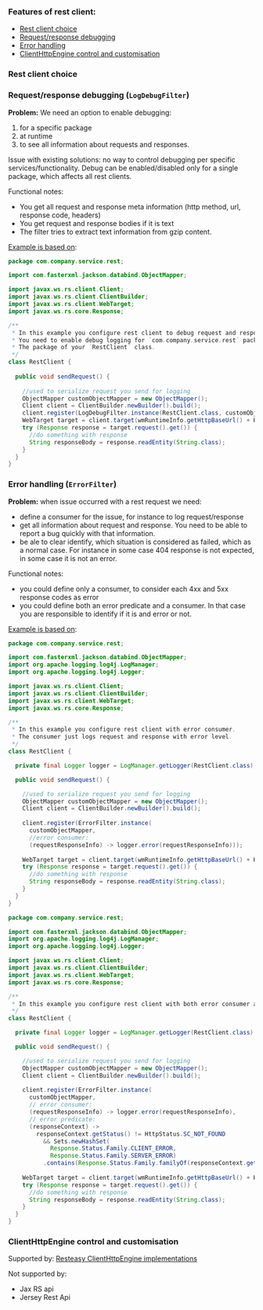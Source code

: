 
### Features of rest client:

- [Rest client choice](#rest-client-choice)
- [Request/response debugging](#requestresponse-debugging-logdebugfilter)
- [Error handling](#error-handling-errorfilter)
- [ClientHttpEngine control and customisation](#clienthttpengine-control-and-customisation)

### Rest client choice

### Request/response debugging (`LogDebugFilter`)

**Problem:** We need an option to enable debugging:
1. for a specific package 
2. at runtime 
3. to see all information about requests and responses.

Issue with existing solutions: no way to control debugging per specific services/functionality. 
Debug can be enabled/disabled only for a single package, which affects all rest clients.

Functional notes:
- You get all request and response meta information (http method, url, response code, headers)
- You get request and response bodies if it is text
- The filter tries to extract text information from gzip content.

[Example is based on](jax_rs_2_filters/src/test/java/com/savdev/rest/client/jax/rs/filter/LogDebugFilterTest.java):
```java
package com.company.service.rest;

import com.fasterxml.jackson.databind.ObjectMapper;

import javax.ws.rs.client.Client;
import javax.ws.rs.client.ClientBuilder;
import javax.ws.rs.client.WebTarget;
import javax.ws.rs.core.Response;

/**
 * In this example you configure rest client to debug request and responses.
 * You need to enable debug logging for `com.company.service.rest` package. 
 * The package of your `RestClient` class.
 */
class RestClient {
  
  public void sendRequest() {
    
    //used to serialize request you send for logging
    ObjectMapper customObjectMapper = new ObjectMapper();
    Client client = ClientBuilder.newBuilder().build();
    client.register(LogDebugFilter.instance(RestClient.class, customObjectMapper));
    WebTarget target = client.target(wmRuntimeInfo.getHttpBaseUrl() + HTTP_URL);
    try (Response response = target.request().get()) {
      //do something with response
      String responseBody = response.readEntity(String.class);
    }
  }
}
```

### Error handling (`ErrorFilter`)

**Problem:** when issue occurred with a rest request we need:
- define a consumer for the issue, for instance to log request/response
- get all information about request and response. You need to be able to report a bug quickly with that information.
- be ale to clear identify, which situation is considered as failed, which as a normal case. 
  For instance in some case 404 response is not expected, in some case it is not an error.

Functional notes:
- you could define only a consumer, to consider each 4xx and 5xx response codes as error
- you could define both an error predicate and a consumer. 
  In that case you are responsible to identify if it is and error or not.

[Example is based on](jax_rs_2_filters/src/test/java/com/savdev/rest/client/jax/rs/filter/ErrorFilterTest.java):

```java
package com.company.service.rest;

import com.fasterxml.jackson.databind.ObjectMapper;
import org.apache.logging.log4j.LogManager;
import org.apache.logging.log4j.Logger;

import javax.ws.rs.client.Client;
import javax.ws.rs.client.ClientBuilder;
import javax.ws.rs.client.WebTarget;
import javax.ws.rs.core.Response;

/**
 * In this example you configure rest client with error consumer.
 * The consumer just logs request and response with error level.
 */
class RestClient {

  private final Logger logger = LogManager.getLogger(RestClient.class);

  public void sendRequest() {

    //used to serialize request you send for logging
    ObjectMapper customObjectMapper = new ObjectMapper();
    Client client = ClientBuilder.newBuilder().build();
    
    client.register(ErrorFilter.instance(
      customObjectMapper,
      //error consumer:
      (requestResponseInfo) -> logger.error(requestResponseInfo)));
    
    WebTarget target = client.target(wmRuntimeInfo.getHttpBaseUrl() + HTTP_URL);
    try (Response response = target.request().get()) {
      //do something with response
      String responseBody = response.readEntity(String.class);
    }
  }
}
```

```java
package com.company.service.rest;

import com.fasterxml.jackson.databind.ObjectMapper;
import org.apache.logging.log4j.LogManager;
import org.apache.logging.log4j.Logger;

import javax.ws.rs.client.Client;
import javax.ws.rs.client.ClientBuilder;
import javax.ws.rs.client.WebTarget;
import javax.ws.rs.core.Response;

/**
 * In this example you configure rest client with both error consumer and error predicate.
 */
class RestClient {

  private final Logger logger = LogManager.getLogger(RestClient.class);

  public void sendRequest() {

    //used to serialize request you send for logging
    ObjectMapper customObjectMapper = new ObjectMapper();
    Client client = ClientBuilder.newBuilder().build();
    
    client.register(ErrorFilter.instance(
      customObjectMapper,
      // error consumer:
      (requestResponseInfo) -> logger.error(requestResponseInfo),
      // error predicate:
      (responseContext) ->
        responseContext.getStatus() != HttpStatus.SC_NOT_FOUND
          && Sets.newHashSet(
            Response.Status.Family.CLIENT_ERROR,
            Response.Status.Family.SERVER_ERROR)
          .contains(Response.Status.Family.familyOf(responseContext.getStatus()))));
    
    WebTarget target = client.target(wmRuntimeInfo.getHttpBaseUrl() + HTTP_URL);
    try (Response response = target.request().get()) {
      //do something with response
      String responseBody = response.readEntity(String.class);
    }
  }
}
```

### ClientHttpEngine control and customisation

Supported by:
[Resteasy ClientHttpEngine implementations](https://docs.jboss.org/resteasy/docs/5.0.3.Final/userguide/html_single/index.html#transport_layer)

Not supported by:
- Jax RS api
- Jersey Rest Api
